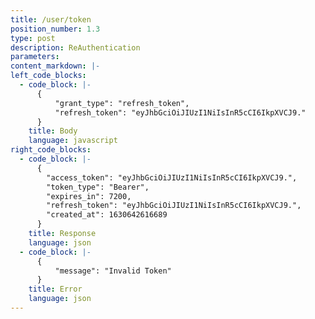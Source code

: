 ```yaml
---
title: /user/token
position_number: 1.3
type: post
description: ReAuthentication
parameters:
content_markdown: |-
left_code_blocks:
  - code_block: |-
      {
          "grant_type": "refresh_token",
          "refresh_token": "eyJhbGciOiJIUzI1NiIsInR5cCI6IkpXVCJ9."
      }
    title: Body
    language: javascript
right_code_blocks:
  - code_block: |-
      {
        "access_token": "eyJhbGciOiJIUzI1NiIsInR5cCI6IkpXVCJ9.",
        "token_type": "Bearer",
        "expires_in": 7200,
        "refresh_token": "eyJhbGciOiJIUzI1NiIsInR5cCI6IkpXVCJ9.",
        "created_at": 1630642616689
      }
    title: Response
    language: json
  - code_block: |-
      {
          "message": "Invalid Token"
      }
    title: Error
    language: json
---
```




